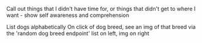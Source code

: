 Call out things that I didn't have time for, or things that didn't get to where I want - show self awareness and comprehension

List dogs alphabetically
On click of dog breed, see an img of that breed via the 'random dog breed endpoint'
list on left, img on right
